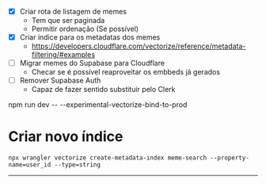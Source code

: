 - [x] Criar rota de listagem de memes
    - Tem que ser paginada
    - Permitir ordenação (Se possível)
- [x] Criar índice para os metadatas dos memes
    - https://developers.cloudflare.com/vectorize/reference/metadata-filtering/#examples
- [ ] Migrar memes do Supabase para Cloudflare
    - Checar se é possível reaproveitar os embbeds já gerados
- [ ] Remover Supabase Auth
    - Capaz de fazer sentido substituir pelo Clerk

npm run dev -- --experimental-vectorize-bind-to-prod

# Criar novo índice
```
npx wrangler vectorize create-metadata-index meme-search --property-name=user_id --type=string
```

---
